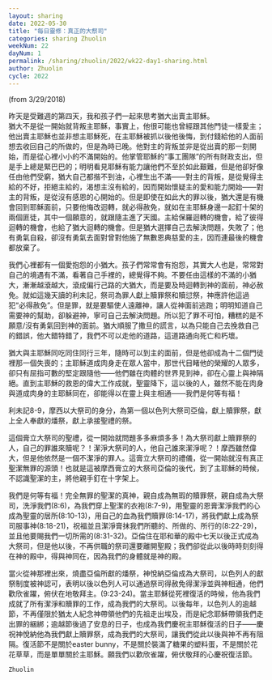 ```yaml
---
layout: sharing
date: 2022-05-30
title: "每日靈修：真正的大祭司"
categories: sharing Zhuolin
weekNum: 22
dayNum: 1
permalink: /sharing/zhuolin/2022/wk22-day1-sharing.html
author: Zhuolin
cycle: 2022
---
```

(from 3/29/2018)

昨天是受難週的第四天，我和孩子們一起來思考猶大出賣主耶穌。  
猶大不是從一開始就背叛主耶穌，事實上，他很可能也曾經跟其他門徒一樣愛主；他出賣主耶穌也並非想主耶穌死，在主耶穌被抓以後他後悔，到付錢給他的人面前想去收回自己的所做的，但是為時已晚。他對主的背叛並非是從出賣的那一刻開始，而是從心裡小小的不滿開始的。他掌管耶穌的“事工團隊”的所有財政支出，但是手上總是緊巴巴的；明明看見耶穌有能力讓他們不至於如此艱難，但是他卻好像任由他們受窮，猶大自己都揩不到油，心裡生出不滿——對主的背叛，是從覺得主給的不好，拒絕主給的，渴想主沒有給的，因而開始懷疑主的愛和能力開始——對主的背叛，是從沒有感恩的心開始的。但是即使在如此大的罪以後，猶大還是有機會回到耶穌面前，只要他悔改迴轉，就必得赦免，就如在主耶穌身邊一起釘十架的兩個匪徒，其中一個願意的，就跟隨主進了天國。主給保羅迴轉的機會，給了彼得迴轉的機會，也給了猶大迴轉的機會。但是猶大選擇自己去解決問題，失敗了；他有勇氣自殺，卻沒有勇氣去面對曾對他施了無數恩典慈愛的主，因而連最後的機會都放棄了。  

我們心裡都有一個愛抱怨的小猶大。孩子們常常會有抱怨，其實大人也是，常常對自己的境遇有不滿，看著自己手裡的，總覺得不夠。不要任由這樣的不滿的小猶大，漸漸越滾越大，滾成偏行己路的大猶大，而是要及時迴轉到神的面前，神必赦免。就如這幾天讀的利未記，祭司為罪人獻上贖罪祭和贖愆祭，神應許他這過犯“必得赦免”。但是罪，就是要驅使人遠離神，讓人從神面前逃跑；明明知道自己需要神的幫助，卻躲避神，寧可自己去解決問題。所以犯了罪不可怕，糟糕的是不願意/沒有勇氣回到神的面前。猶大順服了撒旦的謊言，以為只能自己去挽救自己的錯誤，他大錯特錯了，我們不可以走他的道路，這道路通向死亡和朽壞。  

猶大與主耶穌同吃同住同行三年，隨時可以到主的面前，但是他卻成為十二個門徒裡那一個失喪的；主耶穌道成肉身走在眾人當中，那世代目睹他的榮耀的人眾多，卻只有屈指可數的堅定跟隨他——他們雖在肉體的世界見到神，卻在心靈上與神隔絕。直到主耶穌的救恩的偉大工作成就，聖靈降下，這以後的人，雖然不能在肉身與道成肉身的主耶穌同在，卻能得以在靈上與主相通——我們是何等有福！  

利未記8-9，摩西以大祭司的身分，為第一個以色列大祭司亞倫，獻上贖罪祭，獻上全人奉獻的燔祭，獻上承接聖禮的祭。  

這個膏立大祭司的聖禮，從一開始就問題多多麻煩多多！為大祭司獻上贖罪祭的人，自己的罪誰來贖呢？！潔淨大祭司的人，他自己誰來潔淨呢？！摩西雖然偉大，但是他依然是一個不潔淨的罪人。這膏立大祭司的禮儀，從一開始就沒有真正聖潔無罪的源頭！也就是這被摩西膏立的大祭司亞倫的後代，到了主耶穌的時候，不認識聖潔的主，將他親手釘在十字架上。  

我們是何等有福！完全無罪的聖潔的真神，親自成為無瑕的贖罪祭，親自成為大祭司，洗淨我們(8:6)，為我們穿上聖潔的衣袍(8:7-9)，用聖靈的恩膏潔淨我們的心成為聖靈的居所(8:10-13)，用自己的血為我們贖罪(8:14-17)，將我們獻上成為祭司服事神(8:18-21)，祝福並且潔淨膏抹我們所聽的、所做的、所行的(8:22-29)，並且他要賜我們一切所需的(8:31-32)。亞倫住在耶和華的殿中七天以後正式成為大祭司，但是他以後，不再供職的祭司還要離開聖殿；我們卻從此以後時時刻刻得在神的殿中，得與神同在，因為我們的身體就是神的殿。  

當火從神那裡出來，燒盡亞倫所獻的燔祭，神悅納亞倫成為大祭司，以色列人的獻祭制度被神認可，表明以後以色列人可以通過祭司得赦免得潔淨並與神相通，他們歡欣雀躍，俯伏在地敬拜主。(9:23-24)。當主耶穌從死裡復活的時候，他為我們成就了所有潔淨和贖罪的工作，成為我們的大祭司。以後每年，以色列人的逾越節，不再僅限於猶太人紀念神帶領他們的先祖走出埃及，而是紀念耶穌帶領我們走出罪的綑綁；逾越節後過了安息的日子，也成為我們慶祝主耶穌復活的日子——慶祝神悅納他為我們獻上贖罪祭，成為我們的大祭司，讓我們從此以後與神不再有阻隔。復活節不是關於easter bunny，不是關於裝滿了糖果的塑料蛋，不是關於花花草草，而是單單關於主耶穌。願我們以歡欣雀躍，俯伏敬拜的心慶祝復活節。  

`Zhuolin`  

